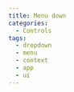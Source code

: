 ```yaml
---
title: Menu down
categories:
  - Controls
tags:
  - dropdown
  - menu
  - context
  - app
  - ui
---
```


